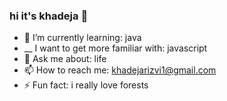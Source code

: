 ### hi it's khadeja 👋


- 🌱 I’m currently learning: java
- __ I want to get more familiar with: javascript
- 💬 Ask me about: life
- 📫 How to reach me: khadejarizvi1@gmail.com
- ⚡ Fun fact: i really love forests
